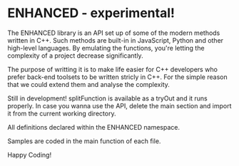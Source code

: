 # ENHANCED - experimental!

The ENHANCED library is an API set up of some of the modern methods written in C++. Such methods are built-in in JavaScript, Python and other high-level languages. By emulating the functions, you're letting the complexity of a project decrease significantly.

The purpose of writting it is to make life easier for C++ developers who prefer back-end toolsets to be written stricly in C++. For the simple reason that we could extend them and analyse the complexity.

Still in development! splitFunction is available as a tryOut and it runs properly. In case you wanna use the API, delete the main section and import it from the current working directory.


All definitions declared within the ENHANCED namespace.

Samples are coded in the main function of each file.

Happy Coding!
